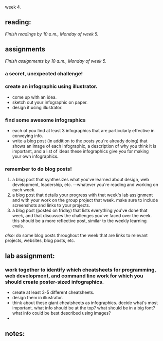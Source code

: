 week 4.

## reading:  
_Finish readings by 10 a.m., Monday of week 5._   



## assignments  
_Finish assignments by 10 a.m., Monday of week 5._  

### a secret, unexpected challenge!  

### create an infographic using illustrator.  
- come up with an idea.  
- sketch out your infographic on paper.  
- design it using illustrator.  

### find some awesome infographics
- each of you find at least 3 infographics that are particularly effective in conveying info.
- write a blog post (in addition to the posts you're already doing) that shows an image of each infographic, a description of why you think it is important, and a list of ideas these infographics give you for making your own infographics.  


### remember to do blog posts!  
1. a blog post that synthesizes what you've learned about design, web development, leadership, etc. --whatever you're reading and working on each week.  
2. a blog post that details your progress with that week's lab assignment and with your work on the group project that week. make sure to include screenshots and links to your projects.  
3. a blog post (posted on friday) that lists everything you've done that week, and that discusses the challenges you've faced over the week. this should be a more reflective post, similar to the weekly learning evals.  

*also:* do some blog posts throughout the week that are links to relevant projects, websites, blog posts, etc.  

## lab assignment:  
### work together to identify which cheatsheets for programming, web development, and command line work for which you should create poster-sized infographics.
- create at least 3-5 different cheatsheets.
- design them in illustrator.
- think about these giant cheatsheets as infographics. decide what's most important. what info should be at the top? what should be in a big font? what info could be best described using images?
- 

## notes: